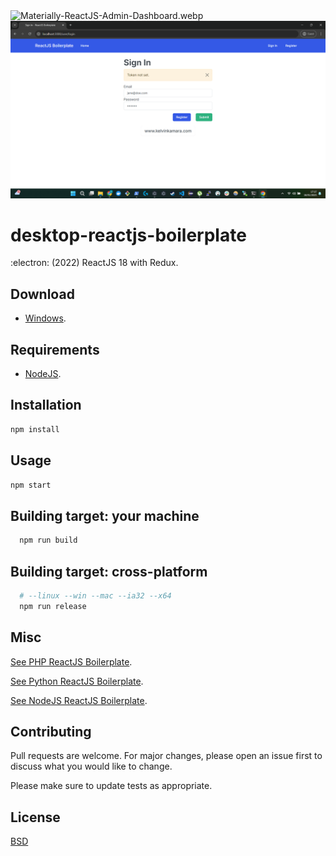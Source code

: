 <img src="https://codedthemes.com/wp-content/uploads/edd/2022/05/Materially-ReactJS-Admin-Dashboard.webp" alt="Materially-ReactJS-Admin-Dashboard.webp" width=""/>

<img src="https://github.com/kkamara/useful/blob/main/reactjs-boilerplate.png?raw=true" alt="reactjs-boilerplate.png" width=""/>

# desktop-reactjs-boilerplate

:electron: (2022) ReactJS 18 with Redux.

## Download

* [Windows](https://github.com/kkamara/desktop-react-boilerplate/releases).

## Requirements

* [NodeJS](https://nodejs.org/en/).

## Installation

```bash
npm install
```

## Usage

```bash
npm start
```

## Building target: your machine

```bash
  npm run build
```

## Building target: cross-platform

```bash
  # --linux --win --mac --ia32 --x64
  npm run release
```

## Misc

[See PHP ReactJS Boilerplate](https://github.com/kkamara/php-reactjs-boilerplate).

[See Python ReactJS Boilerplate](https://github.com/kkamara/python-reactjs-boilerplate).

[See NodeJS ReactJS Boilerplate](https://github.com/kkamara/nodejs-reactjs-boilerplate).

## Contributing
Pull requests are welcome. For major changes, please open an issue first to discuss what you would like to change.

Please make sure to update tests as appropriate.

## License
[BSD](https://opensource.org/licenses/BSD-3-Clause)
